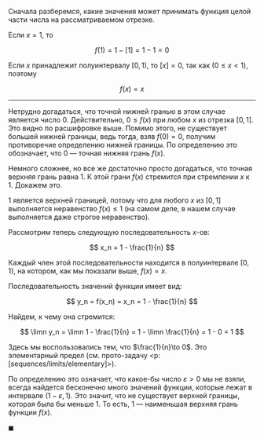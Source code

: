 Сначала разберемся, какие значения может принимать функция целой части числа на рассматриваемом отрезке.

Если $x = 1$, то

$$ f(1) = 1 - [1] = 1 - 1 = 0 $$

Если $x$ принадлежит полуинтервалу $[0,1)$, то $[x] = 0$, так как ($0\leq x < 1$), поэтому

$$ f(x) = x $$

---

Нетрудно догадаться, что точной нижней гранью в этом случае является число $0$. Действительно, $0\leq f(x)$ при любом $x$ из отрезка $[0,1]$. Это видно по расшифровке выше. Помимо этого, не существует большей нижней границы, ведь тогда, взяв $f(0) = 0$, получим противоречие определению нижней границы. По определению это обозначает, что $0$ — точная нижняя грань $f(x)$.

Немного сложнее, но все же достаточно просто догадаться, что точная верхняя грань равна $1$. К этой грани $f(x)$ стремится при стремлении $x$ к $1$. Докажем это.

$1$ является верхней границей, потому что для любого $x$ из $[0,1]$ выполняется неравенство $f(x)\leq 1$ (на самом деле, в нашем случае выполняется даже строгое неравенство).

Рассмотрим теперь следующую последовательность $x$-ов:

$$ x_n = 1 - \frac{1}{n} $$

Каждый член этой последовательности находится в полуинтервале $[0,1)$, на котором, как мы показали выше, $f(x) = x$.

Последовательность значений функции имеет вид:

$$ y_n = f(x_n) = x_n = 1 - \frac{1}{n} $$

Найдем, к чему она стремится:

$$ \limn y_n = \limn 1 - \frac{1}{n} = 1 - \limn \frac{1}{n} = 1 - 0 = 1 $$

Здесь мы воспользовались тем, что $\frac{1}{n}\to 0$. Это элементарный предел (см. прото-задачу <p:[sequences/limits/elementary]>).

По определению это означает, что какое-бы число $\varepsilon > 0$ мы не взяли, всегда найдется бесконечно много значений функции, которые лежат в интервале $(1-\varepsilon, 1)$. Это значит, что не существует верхней границы, которая была бы меньше $1$. То есть, $1$ — наименьшая верхняя грань функции $f(x)$.

$\blacksquare$